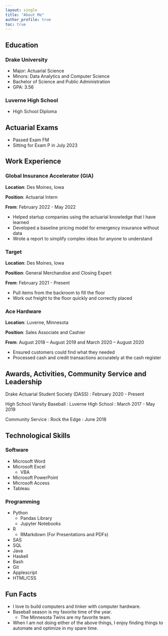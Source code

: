 ```yaml
---
layout: single
title: "About Me"
author_profile: true
toc: true
---
```


## Education

### Drake University

* Major: Actuarial Science
* Minors: Data Analytics and Computer Science
* Bachelor of Science and Public Administration
* GPA: 3.56

### Luverne High School
* High School Diploma

## Actuarial Exams
* Passed Exam FM
* Sitting for Exam P in July 2023

## Work Experience

### Global Insurance Accelerator (GIA)

**Location**: Des Moines, Iowa

**Position**: Actuarial Intern

**From**: February 2022 - May 2022

* Helped startup companies using the actuarial knowledge that I have learned
* Developed a baseline pricing model for emergency insurance without data
* Wrote a report to simplify complex ideas for anyone to understand

### Target

**Location**: Des Moines, Iowa

**Position**: General Merchandise and Closing Expert

**From**: February 2021 - Present

* Pull items from the backroom to fill the floor
* Work out freight to the floor quickly and correctly placed


### Ace Hardware

**Location**: Luverne, Minnesota

**Position**: Sales Associate and Cashier

**From**: August 2018 – August 2019 and March 2020 – August 2020

* Ensured customers could find what they needed
* Processed cash and credit transactions accurately at the cash register

## Awards, Activities, Community Service and Leadership

Drake Actuarial Student Society (DASS)
:   February 2020 - Present

High School Varsity Baseball
:   Luverne High School
:   March 2017 - May 2019

Community Service
:   Rock the Edge
:   June 2018

## Technological Skills

### Software

* Microsoft Word
* Microsoft Excel
    * VBA
* Microsoft PowerPoint
* Microsoft Access
* Tableau

### Programming

* Python
    * Pandas Library
    * Jupyter Notebooks
* R
    * RMarkdown (For Presentations and PDFs)
* SAS
* SQL
* Java
* Haskell
* Bash
* Git
* Applescript
* HTML/CSS

## Fun Facts

* I love to build computers and tinker with computer hardware.
* Baseball season is my favorite time of the year.
    * The Minnesota Twins are my favorite team.
* When I am not doing either of the above things, I enjoy finding things to automate and optimize in my spare time.